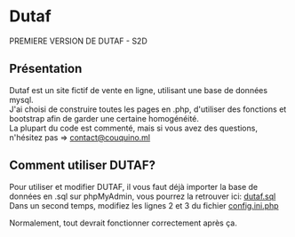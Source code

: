 # Dutaf
PREMIERE VERSION DE DUTAF - S2D

## Présentation
Dutaf est un site fictif de vente en ligne, utilisant une base de données mysql. \
J'ai choisi de construire toutes les pages en .php, d'utiliser des fonctions et bootstrap afin de garder une certaine homogénéité. \
La plupart du code est commenté, mais si vous avez des questions, n'hésitez pas => contact@couquino.ml

## Comment utiliser DUTAF?
Pour utiliser et modifier DUTAF, il vous faut déjà importer la base de données en .sql sur phpMyAdmin, vous pourrez la retrouver ici: [dutaf.sql](https://github.com/couquino/Dutaf/blob/master/dutaf.sql "Base de données DUTAF") \
Dans un second temps, modifiez les lignes 2 et 3 du fichier [config.ini.php](https://github.com/couquino/Dutaf/blob/master/dutaf/config.inc.php)

Normalement, tout devrait fonctionner correctement après ça.
